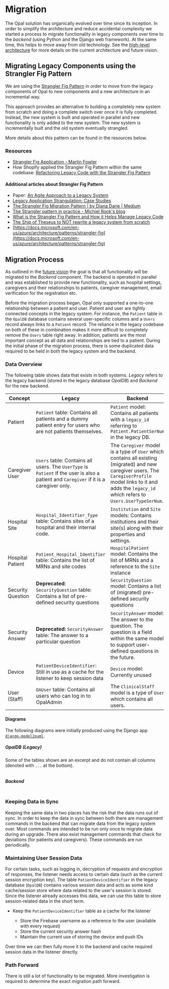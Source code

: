 <!--
SPDX-FileCopyrightText: Copyright (C) 2022 Opal Health Informatics Group at the Research Institute of the McGill University Health Centre <john.kildea@mcgill.ca>

SPDX-License-Identifier: CC-BY-SA-4.0
-->

# Migration

The Opal solution has organically evolved over time since its inception.
In order to simplify the architecture and reduce accidental complexity we started a process to migrate functionality in legacy components over time to the _backend_ (using Python and the Django web framework).
At the same time, this helps to move away from old technology.
See the [high-level architecture](index.md#high-level-architecture) for more details on the current architecture and future vision.

## Migrating Legacy Components using the Strangler Fig Pattern

We are using the [Strangler Fig Pattern](https://martinfowler.com/bliki/StranglerFigApplication.html) in order to move from the legacy components of Opal to new components and a new architecture in an incremental way.

This approach provides an alternative to building a completely new system from scratch and doing a complete switch over once it is fully completed.
Instead, the new system is built and operated in parallel and new functionality is only added to the new system.
The new system is incrementally built and the old system eventually strangled.

More details about this pattern can be found in the resources below.

### Resources

* [Strangler Fig Application - Martin Fowler](https://martinfowler.com/bliki/StranglerFigApplication.html)
* How Shopify applied the Strangler Fig Pattern within the same codebase: [Refactoring Legacy Code with the Strangler Fig Pattern](https://shopify.engineering/refactoring-legacy-code-strangler-fig-pattern)

#### Additional articles about Strangler Fig Pattern

* Paper: [An Agile Approach to a Legacy System](https://web.archive.org/web/20241205205350/https://cdn.pols.co.uk/papers/agile-approach-to-legacy-systems.pdf)
* [Legacy Application Strangulation: Case Studies](https://paulhammant.com/2013/07/14/legacy-application-strangulation-case-studies/)
* [The Strangler Fig Migration Pattern | by Diana Darie | Medium](https://dianadarie.medium.com/the-strangler-fig-migration-pattern-2e20a7350511)
* [The Strangler pattern in practice - Michiel Rook's blog](https://www.michielrook.nl/2016/11/strangler-pattern-practice/)
* [What is the Strangler Fig Pattern and How it Helps Manage Legacy Code](https://www.freecodecamp.org/news/what-is-the-strangler-pattern-in-software-development/)
* [The Ship of Theseus to NOT rewrite a legacy system from scratch](https://understandlegacycode.com/blog/ship-of-theseus-avoid-rewrite-legacy-system/)
* [https://docs.microsoft.com/en-us/azure/architecture/patterns/strangler-fig](https://docs.microsoft.com/en-us/azure/architecture/patterns/strangler-fig)

## Migration Process

As outlined in the [future vision](index.md#future-vision) the goal is that all functionality will be migrated to the _Backend_ component.
The backend is operated in parallel and was established to provide new functionality, such as hospital settings, caregivers and their relationships to patients, caregiver management, email verification for the registration etc.

Before the migration process began, Opal only supported a one-to-one relationship between a patient and user.
Patient and user are tightly connected concepts in the legacy system.
For instance, the `Patient` table in the `OpalDB` database contains several user-specific columns and a `Users` record always links to a `Patient` record.
The reliance in the legacy codebase on both of these in combination makes it more difficult to completely remove the `Users` table right away.
In addition, patients are the most important concept as all data and relationships are tied to a patient.
During the initial phase of the migration process, there is some duplicated data required to be held in both the legacy system and the backend.

### Data Overview

The following table shows data that exists in both systems.
_Legacy_ refers to the legacy backend (stored in the legacy database _OpalDB_) and _Backend_ for the new backend.

| Concept     | Legacy            | Backend                               |
| ----------- | ----------------- | ------------------------------------- |
| Patient     | `Patient` table: Contains all patients and a dummy patient entry for users who are not patients themselves. | `Patient` model: Contains all patients with a `legacy_id` referring to `Patient.PatientSerNum` in the legacy DB. |
| Caregiver User | `Users` table: Contains all users. The `UserType` is `Patient` if the user is also a patient and `Caregiver` if it is a caregiver only. | The `Caregiver` model is a type of `User` which contains all existing (migrated) and new caregiver users. The `CaregiverProfile` model links to it and adds the `legacy_id` which refers to `Users.UserTypeSerNum`. |
| Hospital Site | `Hospital_Identifier_Type` table: Contains sites of a hospital and their internal code. | `Institution` and `Site` models: Contains institutions and their site(s) along with their properties and settings. |
| Hospital Patient | `Patient_Hospital_Identifier` table: Contains the list of MRNs and site codes | `HospitalPatient` model: Contains the list of MRNs and a reference to the `Site` instance |
| Security Question | **Deprecated**: `SecurityQuestion` table: Contains a list of pre-defined security questions | `SecurityQuestion` model: Contains a list of (migrated) pre-defined security questions |
| Security Answer | **Deprecated:** `SecurityAnswer` table: The answer to a particular question | `SecurityAnswer` model: The answer to the question. The question is a field within the same model to support user-defined questions in the future. |
| Device | `PatientDeviceIdentifier`: Still in use as a cache for the listener to keep session data | `Device` model: Currently unused |
| User (Staff) | `OAUser` table: Contains all users who can log in to OpalAdmin | The `ClinicalStaff` model is a type of `User` which contains all users. |

#### Diagrams

The following diagrams were initially produced using the Django app [`django-model2puml`](https://github.com/sen-den/django-model2puml).

##### OpalDB (Legacy)

Some of the tables shown are an excerpt and do not contain all columns (denoted with `...` at the bottom).

```plantuml source="docs/development/architecture/diagrams/migration/userdata_legacy.puml"
```

##### Backend

```plantuml source="docs/development/architecture/diagrams/migration/userdata_backend.puml"
```

### Keeping Data in Sync

Keeping the same data in two places has the risk that the data runs out of sync.
In order to keep the data in sync between both there are management commands in the backend that can migrate data from the legacy system over.
Most commands are intended to be run only once to migrate data during an upgrade.
There also exist management commands that check for deviations (for patients and caregivers).
These commands are run periodically.

### Maintaining User Session Data

For certain tasks, such as logging in, decryption of requests and encryption of responses, the listener needs access to certain data (such as the current session encryption key).
The table `PatientDeviceIdentifier` in the legacy database (`OpalDB`) contains various session data and acts as some kind cache/session store where data related to the user's session is stored.
Since the listener already accesses this data, we can use this table to store session-related data in the short term.

* Keep the `PatientDeviceIdentifier` table as a cache for the listener

    * Store the Firebase username as a reference to the user (available with every request)
    * Store the current security answer hash
    * Maintain the current use of storing the device and push IDs

Over time we can then fully move it to the backend and cache required session data in the listener directly.

### Path Forward

There is still a lot of functionality to be migrated.
More investigation is required to determine the exact migration path forward.
